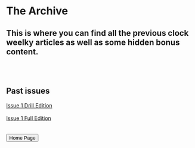 <html>

<h1> The Archive </h1>
<h2> This is where you can find all the previous clock weelky articles as well as some hidden bonus content. </h2>
<br>
<br>
<h2>Past issues</h2>
<a href='https://docs.google.com/document/d/1a7YSONLjox3RPSVZvudDZ7QhsDmWh0bOZSavOzOMvNY/edit'>Issue 1 Drill Edition</a>
<br>
<br>
<a href='https://docs.google.com/document/d/1_vv9ohgQmqlvLsj1opFTyKE8o6977qyFc4wMgd0RWKo/edit'>Issue 1 Full Edition</a>
<br>
<br>
<br>
<button onclick="window.location.href = 'index';">Home Page</button>
</html>
